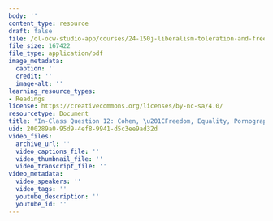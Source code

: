 ```yaml
---
body: ''
content_type: resource
draft: false
file: /ol-ocw-studio-app/courses/24-150j-liberalism-toleration-and-freedom-of-speech-fall-2023/mit24_150j_f23_question12.pdf
file_size: 167422
file_type: application/pdf
image_metadata:
  caption: ''
  credit: ''
  image-alt: ''
learning_resource_types:
- Readings
license: https://creativecommons.org/licenses/by-nc-sa/4.0/
resourcetype: Document
title: "In-Class Question 12: Cohen, \u201CFreedom, Equality, Pornography\u201D"
uid: 200289a0-95d9-4ef8-9941-d5c3ee9ad32d
video_files:
  archive_url: ''
  video_captions_file: ''
  video_thumbnail_file: ''
  video_transcript_file: ''
video_metadata:
  video_speakers: ''
  video_tags: ''
  youtube_description: ''
  youtube_id: ''
---
```

